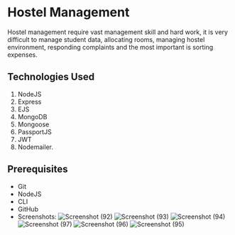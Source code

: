 # Hostel Management
Hostel management require vast management skill and hard work, it is very difficult to manage student data, allocating rooms, managing hostel environment, responding complaints and the most important is sorting expenses.


## Technologies Used
1.  NodeJS
2.  Express
3.  EJS
4.  MongoDB
5.  Mongoose
6.  PassportJS
7.  JWT
8.  Nodemailer.


## Prerequisites
- Git
- NodeJS
- CLI
- GitHub
- Screenshots:
![Screenshot (92)](https://user-images.githubusercontent.com/69072494/163850965-9bd18387-6070-4912-b9d5-d56ceee93cd0.png)
![Screenshot (93)](https://user-images.githubusercontent.com/69072494/163851233-8c6d0297-4083-4c01-99bf-efe7fbde94f2.png)
![Screenshot (94)](https://user-images.githubusercontent.com/69072494/163851264-7ec4a634-453a-4f30-a6b2-5689b4bcc929.png)
![Screenshot (97)](https://user-images.githubusercontent.com/69072494/163851675-b9e56860-7192-40f0-95b4-6e5cebdd1449.png)
![Screenshot (96)](https://user-images.githubusercontent.com/69072494/163851293-02c3ca76-6a47-461b-a5bd-7a574b843814.png)
![Screenshot (95)](https://user-images.githubusercontent.com/69072494/163851313-3eb7c12f-3f3e-42de-9427-e69baad24a41.png)

